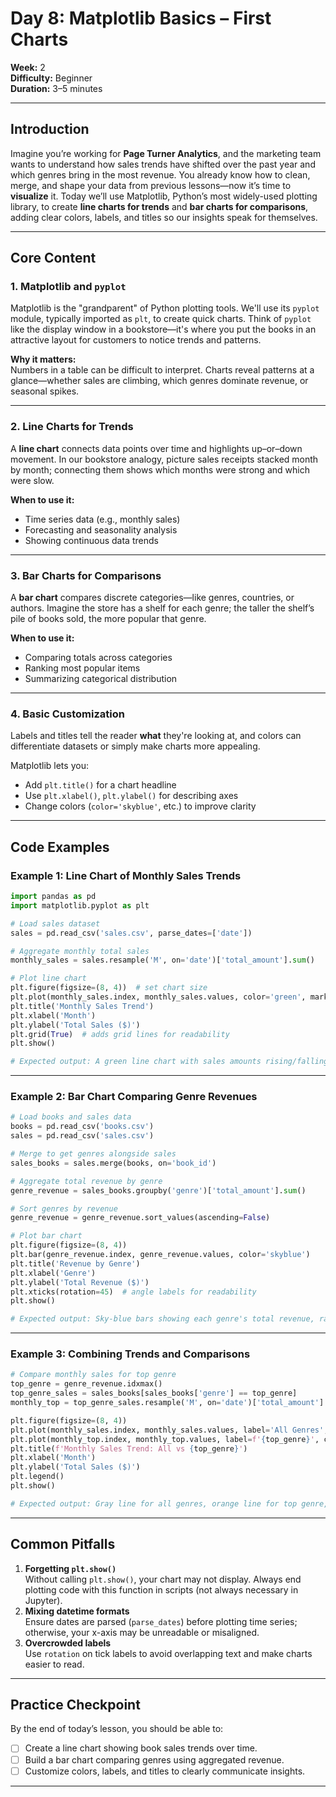 # Day 8: Matplotlib Basics – First Charts  
**Week:** 2  
**Difficulty:** Beginner  
**Duration:** 3–5 minutes  

---

## Introduction
Imagine you’re working for **Page Turner Analytics**, and the marketing team wants to understand how sales trends have shifted over the past year and which genres bring in the most revenue. You already know how to clean, merge, and shape your data from previous lessons—now it’s time to **visualize** it. Today we’ll use Matplotlib, Python’s most widely-used plotting library, to create **line charts for trends** and **bar charts for comparisons**, adding clear colors, labels, and titles so our insights speak for themselves.

---

## Core Content

### 1. Matplotlib and `pyplot`
Matplotlib is the "grandparent" of Python plotting tools. We'll use its `pyplot` module, typically imported as `plt`, to create quick charts. Think of `pyplot` like the display window in a bookstore—it's where you put the books in an attractive layout for customers to notice trends and patterns.

**Why it matters:**  
Numbers in a table can be difficult to interpret. Charts reveal patterns at a glance—whether sales are climbing, which genres dominate revenue, or seasonal spikes.

---

### 2. Line Charts for Trends
A **line chart** connects data points over time and highlights up–or–down movement. In our bookstore analogy, picture sales receipts stacked month by month; connecting them shows which months were strong and which were slow.

**When to use it:**  
- Time series data (e.g., monthly sales)
- Forecasting and seasonality analysis
- Showing continuous data trends

---

### 3. Bar Charts for Comparisons
A **bar chart** compares discrete categories—like genres, countries, or authors. Imagine the store has a shelf for each genre; the taller the shelf’s pile of books sold, the more popular that genre.

**When to use it:**  
- Comparing totals across categories
- Ranking most popular items
- Summarizing categorical distribution

---

### 4. Basic Customization
Labels and titles tell the reader **what** they're looking at, and colors can differentiate datasets or simply make charts more appealing.

Matplotlib lets you:
- Add `plt.title()` for a chart headline
- Use `plt.xlabel()`, `plt.ylabel()` for describing axes
- Change colors (`color='skyblue'`, etc.) to improve clarity

---

## Code Examples

### Example 1: Line Chart of Monthly Sales Trends
```python
import pandas as pd
import matplotlib.pyplot as plt

# Load sales dataset
sales = pd.read_csv('sales.csv', parse_dates=['date'])

# Aggregate monthly total sales
monthly_sales = sales.resample('M', on='date')['total_amount'].sum()

# Plot line chart
plt.figure(figsize=(8, 4))  # set chart size
plt.plot(monthly_sales.index, monthly_sales.values, color='green', marker='o')
plt.title('Monthly Sales Trend')
plt.xlabel('Month')
plt.ylabel('Total Sales ($)')
plt.grid(True)  # adds grid lines for readability
plt.show()

# Expected output: A green line chart with sales amounts rising/falling over months
```

---

### Example 2: Bar Chart Comparing Genre Revenues
```python
# Load books and sales data
books = pd.read_csv('books.csv')
sales = pd.read_csv('sales.csv')

# Merge to get genres alongside sales
sales_books = sales.merge(books, on='book_id')

# Aggregate total revenue by genre
genre_revenue = sales_books.groupby('genre')['total_amount'].sum()

# Sort genres by revenue
genre_revenue = genre_revenue.sort_values(ascending=False)

# Plot bar chart
plt.figure(figsize=(8, 4))
plt.bar(genre_revenue.index, genre_revenue.values, color='skyblue')
plt.title('Revenue by Genre')
plt.xlabel('Genre')
plt.ylabel('Total Revenue ($)')
plt.xticks(rotation=45)  # angle labels for readability
plt.show()

# Expected output: Sky-blue bars showing each genre's total revenue, ranked.
```

---

### Example 3: Combining Trends and Comparisons
```python
# Compare monthly sales for top genre
top_genre = genre_revenue.idxmax()
top_genre_sales = sales_books[sales_books['genre'] == top_genre]
monthly_top = top_genre_sales.resample('M', on='date')['total_amount'].sum()

plt.figure(figsize=(8, 4))
plt.plot(monthly_sales.index, monthly_sales.values, label='All Genres', color='gray')
plt.plot(monthly_top.index, monthly_top.values, label=f'{top_genre}', color='orange')
plt.title(f'Monthly Sales Trend: All vs {top_genre}')
plt.xlabel('Month')
plt.ylabel('Total Sales ($)')
plt.legend()
plt.show()

# Expected output: Gray line for all genres, orange line for top genre, for visual comparison.
```

---

## Common Pitfalls
1. **Forgetting `plt.show()`**  
   Without calling `plt.show()`, your chart may not display. Always end plotting code with this function in scripts (not always necessary in Jupyter).
2. **Mixing datetime formats**  
   Ensure dates are parsed (`parse_dates`) before plotting time series; otherwise, your x-axis may be unreadable or misaligned.
3. **Overcrowded labels**  
   Use `rotation` on tick labels to avoid overlapping text and make charts easier to read.

---

## Practice Checkpoint
By the end of today’s lesson, you should be able to:
- [ ] Create a line chart showing book sales trends over time.
- [ ] Build a bar chart comparing genres using aggregated revenue.
- [ ] Customize colors, labels, and titles to clearly communicate insights.

---